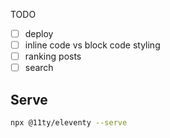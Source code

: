 TODO

- [ ] deploy
- [ ] inline code vs block code styling
- [ ] ranking posts
- [ ] search

## Serve

```bash
npx @11ty/eleventy --serve
````